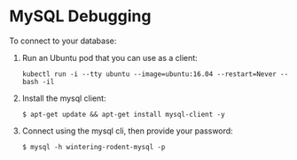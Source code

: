 # MySQL Debugging

To connect to your database:

1. Run an Ubuntu pod that you can use as a client:
    ```
    kubectl run -i --tty ubuntu --image=ubuntu:16.04 --restart=Never -- bash -il
    ```

2. Install the mysql client:
    ```
    $ apt-get update && apt-get install mysql-client -y
    ```

3. Connect using the mysql cli, then provide your password:
    ```
    $ mysql -h wintering-rodent-mysql -p
    ```